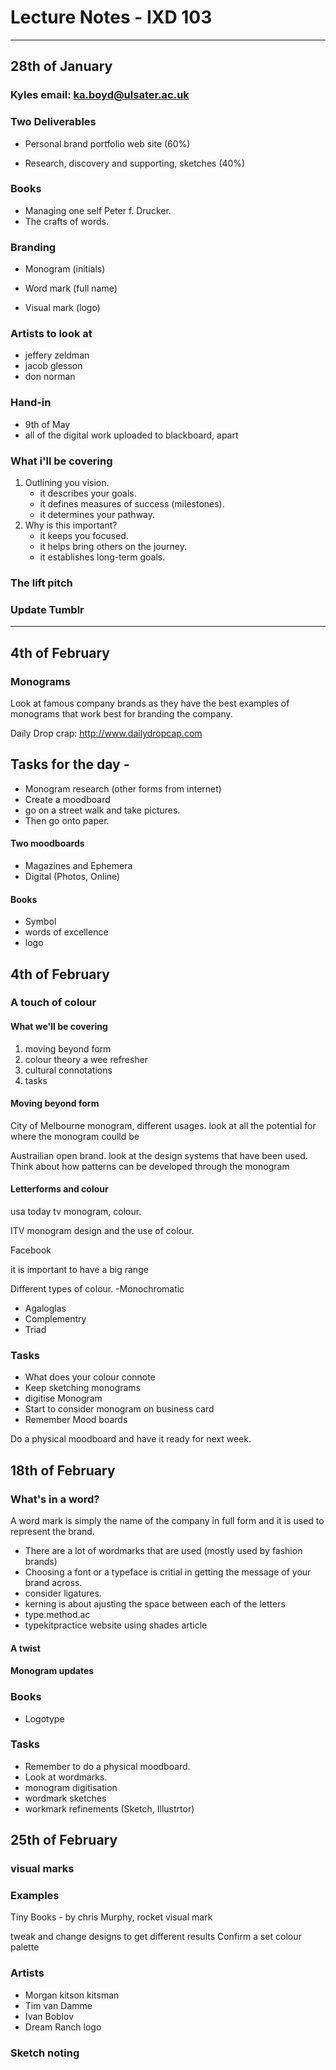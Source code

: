 # Lecture Notes - IXD 103

___

## 28th of January

### Kyles email: ka.boyd@ulsater.ac.uk

### Two Deliverables 
- Personal brand portfolio web site (60%) 

- Research, discovery and supporting, sketches (40%)

### Books

- Managing one self  Peter f. Drucker.
- The crafts of words. 

### Branding 

- Monogram (initials)

- Word mark (full name)

- Visual mark (logo)  

### Artists to look at

- jeffery zeldman 
- jacob glesson
- don norman

### Hand-in 

- 9th of May 
- all of the digital work uploaded to blackboard, apart


### What i'll be covering 

1. Outlining you vision.
    - it describes your goals. 
    - it defines measures of success (milestones).
    - it determines your pathway. 
2. Why is this important?
    - it keeps you focused.
    - it helps bring others on the journey.
    - it establishes long-term goals.
    
### The lift pitch

### Update Tumblr 

___

## 4th of February

### Monograms 

Look at famous company brands as they have the best examples of monograms that work best for branding the company.

Daily Drop crap: http://www.dailydropcap.com

## Tasks for the day -
- Monogram research (other forms from internet)
- Create a moodboard
- go on a street walk and take pictures.
- Then go onto paper. 

#### Two moodboards 
- Magazines and Ephemera
- Digital (Photos, Online)

#### Books
- Symbol
- words of excellence 
- logo

## 4th of February

### A touch of colour

#### What we'll be covering
1. moving beyond form 
2. colour theory a wee refresher
3. cultural connotations 
4. tasks

#### Moving beyond form

City of Melbourne monogram, different usages.
look at all the potential for where the monogram coulld be

Austrailian open brand. look at the design systems that have been used. Think about how patterns can be developed through the monogram

#### Letterforms and colour

usa today tv monogram, colour.

ITV monogram design and the use of colour.

Facebook

it is important to have a big range


Different types of colour.
-Monochromatic
- Agaloglas 
- Complementry 
- Triad

### Tasks 

- What does your colour connote
- Keep sketching monograms 
- digitise Monogram 
- Start to consider monogram on business card 
- Remember Mood boards

Do a physical moodboard and have it ready for next week.

## 18th of February

### What's in a word? 

A word mark is simply the name of the company in full form and it is used to represent the brand.

- There are a lot of wordmarks that are used (mostly used by fashion brands)
- Choosing a font or a typeface is critial in getting the message of your brand across.
- consider ligatures. 
- kerning is about ajusting the space between each of the letters
- type.method.ac 
- typekitpractice website using shades article


#### A twist 



#### Monogram updates

### Books 
- Logotype

### Tasks

- Remember to do a physical moodboard. 
- Look at wordmarks.
- monogram digitisation
- wordmark sketches 
- workmark refinements (Sketch, Illustrtor)


## 25th of February

### visual marks

### Examples

Tiny Books - by chris Murphy, rocket visual mark

tweak and change designs to get different results
Confirm a set colour palette

### Artists

- Morgan kitson kitsman 
- Tim van Damme
- Ivan Boblov
- Dream Ranch logo 

### Sketch noting

